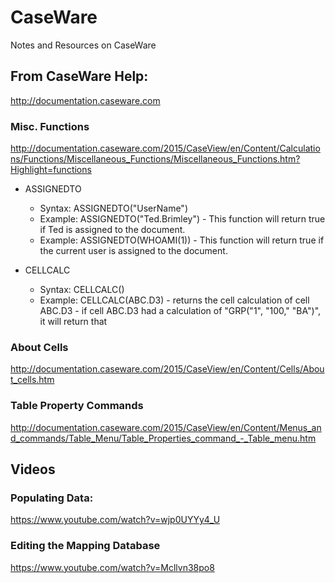 # CaseWare
Notes and Resources on CaseWare

## From CaseWare Help:
 http://documentation.caseware.com

### Misc. Functions
http://documentation.caseware.com/2015/CaseView/en/Content/Calculations/Functions/Miscellaneous_Functions/Miscellaneous_Functions.htm?Highlight=functions

- ASSIGNEDTO
    - Syntax: ASSIGNEDTO("UserName")
    - Example: ASSIGNEDTO("Ted.Brimley")
          - This function will return true if Ted is assigned to the document.
    - Example: ASSIGNEDTO(WHOAMI(1))
          - This function will return true if the current user is assigned to the document.

- CELLCALC
    - Syntax: CELLCALC(<cell number>)
    - Example: CELLCALC(ABC.D3)
          - returns the cell calculation of cell ABC.D3
          - if cell ABC.D3 had a calculation of "GRP("1", "100," "BA")", it will return that

### About Cells
http://documentation.caseware.com/2015/CaseView/en/Content/Cells/About_cells.htm

### Table Property Commands
http://documentation.caseware.com/2015/CaseView/en/Content/Menus_and_commands/Table_Menu/Table_Properties_command_-_Table_menu.htm

## Videos

### Populating Data:
https://www.youtube.com/watch?v=wjp0UYYy4_U

### Editing the Mapping Database
https://www.youtube.com/watch?v=Mcllvn38po8

